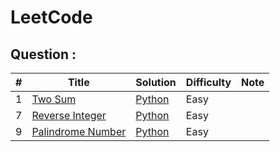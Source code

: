 # LeetCode

## Question :
|  #  | Title           |  Solution       |  Difficulty     | Note            | 
|-----|---------------- | --------------- | --------------- | --------------- |
1 | [Two Sum](https://leetcode.com/problems/two-sum/) | [Python](./PythonCode/Two_Sum.py) | Easy | |
7 | [Reverse Integer](https://leetcode.com/problems/Reverse-Integer/) | [Python](./PythonCode/Reverse_Integer.py) | Easy | |
9 | [Palindrome Number](https://leetcode.com/problems/Palindrome-Number/) | [Python](./PythonCode/Palindrome_Number.py) | Easy | |
